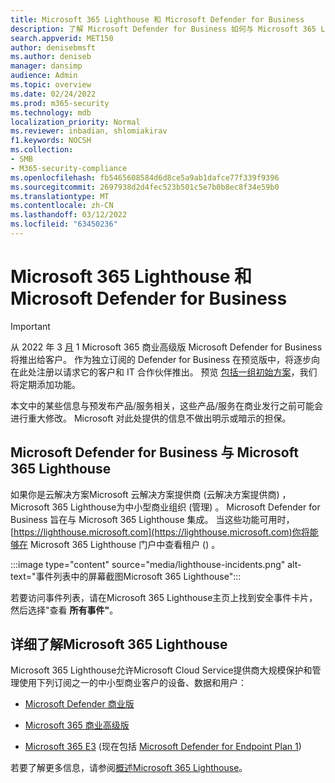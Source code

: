 ```yaml
---
title: Microsoft 365 Lighthouse 和 Microsoft Defender for Business
description: 了解 Microsoft Defender for Business 如何与 Microsoft 365 Lighthouse
search.appverid: MET150
author: denisebmsft
ms.author: deniseb
manager: dansimp
audience: Admin
ms.topic: overview
ms.date: 02/24/2022
ms.prod: m365-security
ms.technology: mdb
localization_priority: Normal
ms.reviewer: inbadian, shlomiakirav
f1.keywords: NOCSH
ms.collection:
- SMB
- M365-security-compliance
ms.openlocfilehash: fb5465608584d6d8ce5a9ab1dafce77f339f9396
ms.sourcegitcommit: 2697938d2d4fec523b501c5e7b0b8ec8f34e59b0
ms.translationtype: MT
ms.contentlocale: zh-CN
ms.lasthandoff: 03/12/2022
ms.locfileid: "63450236"
---
```

# <a name="microsoft-365-lighthouse-and-microsoft-defender-for-business"></a>Microsoft 365 Lighthouse 和 Microsoft Defender for Business

> [!IMPORTANT]
> 从 2022 年 3 [月](../../business-premium/index.md) 1 Microsoft 365 商业高级版 Microsoft Defender for Business 将推出给客户。 作为独立订阅的 Defender for Business 在预览版中，将逐步向在此处注册以请求它的客户和 IT 合作伙伴[](https://aka.ms/mdb-preview)推出。 预览 [包括一组初始方案](mdb-tutorials.md#try-these-preview-scenarios)，我们将定期添加功能。
> 
> 本文中的某些信息与预发布产品/服务相关，这些产品/服务在商业发行之前可能会进行重大修改。 Microsoft 对此处提供的信息不做出明示或暗示的担保。 

## <a name="microsoft-defender-for-business-integrates-with-microsoft-365-lighthouse"></a>Microsoft Defender for Business 与 Microsoft 365 Lighthouse

如果你是云解决方案Microsoft 云解决方案提供商 (云解决方案提供商) ，Microsoft 365 Lighthouse为中小型商业组织 (管理[](../../lighthouse/m365-lighthouse-overview.md)) 。 Microsoft Defender for Business 旨在与 Microsoft 365 Lighthouse 集成。 当这些功能可用时，[https://lighthouse.microsoft.com](https://lighthouse.microsoft.com)你将能够在 Microsoft 365 Lighthouse 门户中查看租户 () 。 

:::image type="content" source="media/lighthouse-incidents.png" alt-text="事件列表中的屏幕截图Microsoft 365 Lighthouse":::

若要访问事件列表，请在Microsoft 365 Lighthouse主页上找到安全事件卡片，然后选择"查看 **所有事件"**。

## <a name="learn-more-about-microsoft-365-lighthouse"></a>详细了解Microsoft 365 Lighthouse

Microsoft 365 Lighthouse允许Microsoft Cloud Service提供商大规模保护和管理使用下列订阅之一的中小型商业客户的设备、数据和用户：

- [Microsoft Defender 商业版](mdb-overview.md)

- [Microsoft 365 商业高级版](../../admin/admin-overview/what-is-microsoft-365.md)

- [Microsoft 365 E3](../../enterprise/microsoft-365-overview.md) (现在包括 [Microsoft Defender for Endpoint Plan 1](../defender-endpoint/defender-endpoint-plan-1.md)) 

若要了解更多信息，请参阅[概述Microsoft 365 Lighthouse](../../lighthouse/m365-lighthouse-overview.md)。
